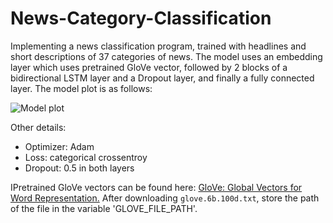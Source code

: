 # News-Category-Classification
Implementing a news classification program, trained with headlines and short descriptions of 37 categories of news. The model uses an embedding layer which uses pretrained GloVe vector, followed by 2 blocks of a bidirectional LSTM layer and a Dropout layer, and finally a fully connected layer. The model plot is as follows:

![Model plot](img/malstm.JPG)

Other details:
- Optimizer: Adam
- Loss: categorical crossentroy
- Dropout: 0.5 in both layers

IPretrained GloVe vectors can be found here: [GloVe: Global Vectors for Word Representation.](https://nlp.stanford.edu/projects/glove/) After downloading `glove.6b.100d.txt`, store the path of the file in the variable 'GLOVE_FILE_PATH'.
